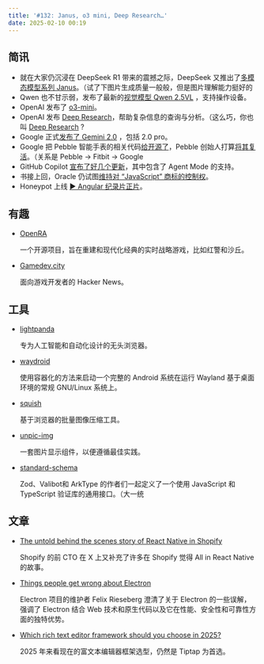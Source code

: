 ```yaml
---
title: '#132: Janus, o3 mini, Deep Research…'
date: 2025-02-10 00:19
---
```




## 简讯

- 就在大家仍沉浸在 DeepSeek R1 带来的震撼之际，DeepSeek 又推出了[多模态模型系列 Janus](https://github.com/deepseek-ai/Janus)。（试了下图片生成质量一般般，但是图片理解能力挺好的
- Qwen 也不甘示弱，发布了最新的[视觉模型 Qwen 2.5VL](https://qwenlm.github.io/blog/qwen2.5-vl/) ，支持操作设备。
- OpenAI 发布了 [o3-mini](https://openai.com/index/openai-o3-mini/)。
- OpenAI 发布 [Deep Research](https://openai.com/index/introducing-deep-research/)，帮助复杂信息的查询与分析。（这么巧，你也叫 [Deep Research](https://blog.google/products/gemini/google-gemini-deep-research/) ?
- Google 正式[发布了 Gemini 2.0](https://blog.google/technology/google-deepmind/gemini-model-updates-february-2025) ，包括 2.0 pro。
- Google 把 Pebble 智能手表的相关代码[给开源了](https://opensource.googleblog.com/2025/01/see-code-that-powered-pebble-smartwatches.html)，Pebble 创始人打算[将其复活](https://repebble.com/)。（关系是 Pebble → Fitbit → Google
- GitHub Copilot [宣布了好几个更新](https://github.blog/news-insights/product-news/github-copilot-the-agent-awakens/)，其中包含了 Agent Mode 的支持。
- 书接上回，Oracle 仍试图[维持对 “JavaScript” 商标的控制权](https://deno.com/blog/deno-v-oracle2)。
- Honeypot 上线 [▶️ Angular 纪录片正片](https://www.youtube.com/watch?v=cRC9DlH45lA)。

## 有趣

- [OpenRA](https://github.com/OpenRA/OpenRA)
  
    一个开源项目，旨在重建和现代化经典的实时战略游戏，比如红警和沙丘。
    
- [Gamedev.city](https://gamedev.city/)
  
    面向游戏开发者的 Hacker News。
    

## 工具

- [lightpanda](https://github.com/lightpanda-io/browser)
  
    专为人工智能和自动化设计的无头浏览器。
    
- [waydroid](https://waydro.id/)
  
    使用容器化的方法来启动一个完整的 Android 系统在运行 Wayland 基于桌面环境的常规 GNU/Linux 系统上。
    
- [squish](https://github.com/addyosmani/squish)
  
    基于浏览器的批量图像压缩工具。
    
- [unpic-img](https://github.com/ascorbic/unpic-img)
  
    一套图片显示组件，以便遵循最佳实践。
    
- [standard-schema](https://github.com/standard-schema/standard-schema)
  
    Zod、Valibot和 ArkType 的作者们一起定义了一个使用 JavaScript 和 TypeScript 验证库的通用接口。（大一统
    

## 文章

- [The untold behind the scenes story of React Native in Shopify](https://x.com/jmwind/status/1882071857098080653)
  
    Shopify 的前 CTO 在 X 上又补充了许多在 Shopify 觉得 All in React Native 的故事。
    
- [Things people get wrong about Electron](https://felixrieseberg.com/things-people-get-wrong-about-electron/)
  
    Electron 项目的维护者 Felix Rieseberg 澄清了关于 Electron 的一些误解，强调了 Electron 结合 Web 技术和原生代码以及它在性能、安全性和可靠性方面的独特优势。
    
- [Which rich text editor framework should you choose in 2025?](https://liveblocks.io/blog/which-rich-text-editor-framework-should-you-choose-in-2025)
  
    2025 年来看现在的富文本编辑器框架选型，仍然是 Tiptap 为首选。